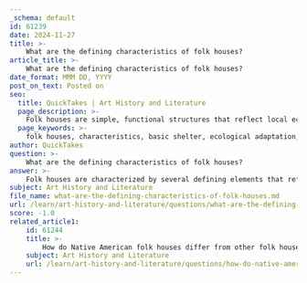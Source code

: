 ```yaml
---
_schema: default
id: 61239
date: 2024-11-27
title: >-
    What are the defining characteristics of folk houses?
article_title: >-
    What are the defining characteristics of folk houses?
date_format: MMM DD, YYYY
post_on_text: Posted on
seo:
  title: QuickTakes | Art History and Literature
  page_description: >-
    Folk houses are simple, functional structures that reflect local ecology, culture, and historical significance, showcasing regional variations and the basic needs of their communities.
  page_keywords: >-
    folk houses, characteristics, basic shelter, ecological adaptation, cultural reflection, regional variations, simplicity in design, historical context
author: QuickTakes
question: >-
    What are the defining characteristics of folk houses?
answer: >-
    Folk houses are characterized by several defining elements that reflect their practical origins and cultural significance. Here are the key characteristics of folk houses:\n\n1. **Basic Shelter**: Folk houses are primarily built to provide basic shelter, often with little regard for changing fashion or architectural trends. They are functional structures designed to meet the immediate needs of their inhabitants.\n\n2. **Ecological Adaptation**: One of the essential qualities of folk architecture is its ecological character. Folk houses are typically adapted to the local environment, reflecting the natural characteristics of the region. This includes the use of local materials and construction techniques that suit the climate and geography.\n\n3. **Cultural Reflection**: Folk houses often embody the cultural heritage and traditions of the communities that built them. They serve as a reflection of the social and cultural practices of the people, including their customs, lifestyles, and available resources.\n\n4. **Regional Variations**: The design and structure of folk houses can vary significantly by region and culture. For example, Hispanic and German houses may sit firmly on the ground, while Anglo houses in the Lower South are often elevated on piers. This regional diversity highlights the influence of local customs and environmental factors on housing styles.\n\n5. **Simplicity in Design**: Folk houses typically feature simple architectural forms. For instance, common styles include the gable-front-and-wing house, two-story I-house, and hall and parlor house. These designs prioritize functionality over elaborate ornamentation.\n\n6. **Historical Context**: Many folk houses have historical significance, often representing the earliest domestic structures in a given area. They can provide insights into the evolution of housing and settlement patterns over time.\n\nIn summary, folk houses are characterized by their practicality, ecological adaptation, cultural significance, regional diversity, simplicity in design, and historical context. These elements combine to create structures that are not only functional but also rich in cultural heritage.
subject: Art History and Literature
file_name: what-are-the-defining-characteristics-of-folk-houses.md
url: /learn/art-history-and-literature/questions/what-are-the-defining-characteristics-of-folk-houses
score: -1.0
related_article1:
    id: 61244
    title: >-
        How do Native American folk houses differ from other folk house categories?
    subject: Art History and Literature
    url: /learn/art-history-and-literature/questions/how-do-native-american-folk-houses-differ-from-other-folk-house-categories
---
```


&nbsp;